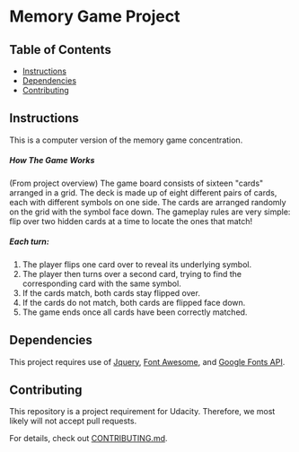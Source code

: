 # Memory Game Project

## Table of Contents

* [Instructions](#instructions)
* [Dependencies](#dependencies)
* [Contributing](#contributing)

## Instructions

This is a computer version of the memory game concentration.

##### How The Game Works 
(From project overview)
The game board consists of sixteen "cards" arranged in a grid. The deck is made up of eight different pairs of cards, each with different symbols on one side. The cards are arranged randomly on the grid with the symbol face down. The gameplay rules are very simple: flip over two hidden cards at a time to locate the ones that match!

##### Each turn:
1. The player flips one card over to reveal its underlying symbol.
2. The player then turns over a second card, trying to find the corresponding card with the same symbol.
3. If the cards match, both cards stay flipped over.
4. If the cards do not match, both cards are flipped face down.
5. The game ends once all cards have been correctly matched.

## Dependencies
This project requires use of [Jquery](http://www.jquery.com), [Font Awesome](https://fontawesome.com/), and [Google Fonts API](https://developers.google.com/fonts/docs/getting_started).

## Contributing

This repository is a project requirement for Udacity. Therefore, we most likely will not accept pull requests.

For details, check out [CONTRIBUTING.md](CONTRIBUTING.md).
